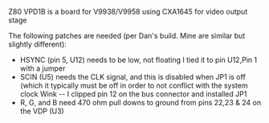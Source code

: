 Z80 VPD1B is a board for V9938/V9958 using CXA1645 for video output stage

The following patches are needed (per Dan's build. Mine are similar but slightly different):
- HSYNC (pin 5, U12) needs to be low, not floating I tied it to pin U12,Pin 1 with a jumper
- SCIN (U5) needs the CLK signal, and this is disabled when JP1 is off (which it typically must be off in order to not conflict with the system clock Wink
-- I clipped pin 12 on the bus connector and installed JP1
- R, G, and B need 470 ohm pull downs to ground from pins 22,23 & 24 on the VDP (U3)
